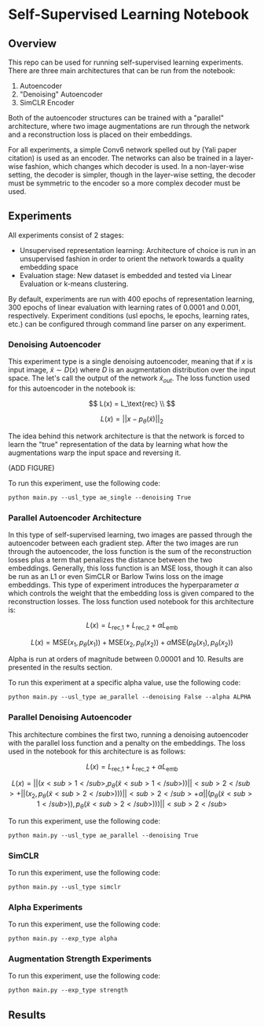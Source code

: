 # Self-Supervised Learning Notebook

## Overview

This repo can be used for running self-supervised learning experiments. There are three main architectures that can be
run from the notebook:

1) Autoencoder
2) "Denoising" Autoencoder
3) SimCLR Encoder

Both of the autoencoder structures can be trained with a "parallel" architecture, where two image augmentations are run
through the network and a reconstruction loss is placed on their embeddings.

For all experiments, a simple Conv6 network spelled out by (Yali paper citation) is used as an encoder. The networks
can also be trained in a layer-wise fashion, which changes which decoder is used. In a non-layer-wise setting, the
decoder is simpler, though in the layer-wise setting, the decoder must be symmetric to the encoder so a more complex
decoder must be used.

## Experiments

All experiments consist of 2 stages:
- Unsupervised representation learning: Architecture of choice is run in an unsupervised fashion in order to orient the
network towards a quality embedding space
- Evaluation stage: New dataset is embedded and tested via Linear Evaluation or k-means clustering.

By default, experiments are run with 400 epochs of representation learning, 300 epochs of linear evaluation with
learning rates of 0.0001 and 0.001, respectively. Experiment conditions (usl epochs, le epochs, learning rates, etc.) 
can be configured through command line parser on any experiment.

### Denoising Autoencoder

This experiment type is a single denoising autoencoder, meaning that if $x$ is input image, $\tilde{x} \sim D(x)$ where 
$D$ is an augmentation distribution over the input space. The let's call the output of the network $\tilde{x}_{out}$. 
The loss function used for this autoencoder in the notebook is:

$$
L(x) = L_\text{rec} \\
$$


$$
L(x) = ||x - p_\theta (\tilde{x})||_2
$$

The idea behind this network architecture is that the network is forced to learn the "true" representation of the data
by learning what how the augmentations warp the input space and reversing it. 

(ADD FIGURE)

To run this experiment, use the following code:
```markdown
python main.py --usl_type ae_single --denoising True
```

### Parallel Autoencoder Architecture

In this type of self-supervised learning, two images are passed through the autoencoder between each gradient step.
After the two images are run through the autoencoder, the loss function is the sum of the reconstruction losses plus a
term that penalizes the distance between the two embeddings. Generally, this loss function is an MSE loss, though it can
also be run as an L1 or even SimCLR or Barlow Twins loss on the image embeddings. This type of experiment introduces
the hyperparameter $\alpha$ which controls the weight that the embedding loss is given compared to the reconstruction
losses. The loss function used notebook for this architecture is:

$$ 
L(x) = L_\text{rec,1} + L_\text{rec,2} + \alpha L_\text{emb}
$$


$$ 
L(x) = \text{MSE}(x_1, p_\theta (x_1)) + \text{MSE}(x_2, p_\theta (x_2)) + \alpha \text{MSE}(p_\theta (x_1), 
p_\theta (x_2))
$$

Alpha is run at orders of magnitude between 0.00001 and 10. Results are presented in the results section.


To run this experiment at a specific alpha value, use the following code:
```markdown
python main.py --usl_type ae_parallel --denoising False --alpha ALPHA
```

### Parallel Denoising Autoencoder

This architecture combines the first two, running a denoising autoencoder with the parallel loss function and a penalty
on the embeddings. The loss used in the notebook for this architecture is as follows:

$$ 
L(x) = L_\text{rec,1} + L_\text{rec,2} + \alpha L_\text{emb}
$$


$$ 
L(x) = ||(x<sub>1</sub>, p_\theta (\tilde{x}<sub>1</sub>))||<sub>2</sub> + ||(x_2, p_\theta (\tilde{x}<sub>2</sub>)))||<sub>2</sub> + \alpha ||(p_\theta 
(\tilde{x}<sub>1</sub>)), p_\theta (\tilde{x}<sub>2</sub>)))||<sub>2</sub>
$$


To run this experiment, use the following code:
```markdown
python main.py --usl_type ae_parallel --denoising True
```

### SimCLR

To run this experiment, use the following code:
```markdown
python main.py --usl_type simclr
```

### Alpha Experiments

To run this experiment, use the following code:
```markdown
python main.py --exp_type alpha
```

### Augmentation Strength Experiments

To run this experiment, use the following code:
```markdown
python main.py --exp_type strength
```

## Results

